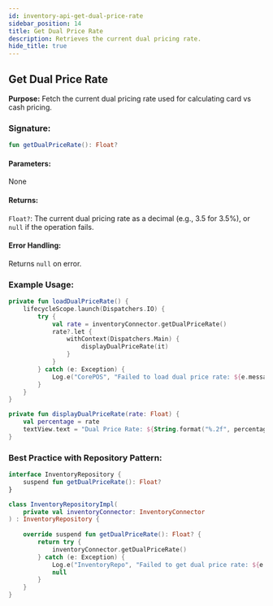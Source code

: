 ```yaml
---
id: inventory-api-get-dual-price-rate
sidebar_position: 14
title: Get Dual Price Rate
description: Retrieves the current dual pricing rate.
hide_title: true
---
```


## Get Dual Price Rate

**Purpose:** Fetch the current dual pricing rate used for calculating card vs cash pricing.

### Signature:

```kotlin
fun getDualPriceRate(): Float?
```

#### Parameters:
None

#### Returns:
`Float?`: The current dual pricing rate as a decimal (e.g., 3.5 for 3.5%), or `null` if the operation fails.

#### Error Handling:
Returns `null` on error.

### Example Usage:
```kotlin
private fun loadDualPriceRate() {
    lifecycleScope.launch(Dispatchers.IO) {
        try {
            val rate = inventoryConnector.getDualPriceRate()
            rate?.let {
                withContext(Dispatchers.Main) {
                    displayDualPriceRate(it)
                }
            }
        } catch (e: Exception) {
            Log.e("CorePOS", "Failed to load dual price rate: ${e.message}")
        }
    }
}

private fun displayDualPriceRate(rate: Float) {
    val percentage = rate
    textView.text = "Dual Price Rate: ${String.format("%.2f", percentage)}%"
}
```

### Best Practice with Repository Pattern:
```kotlin
interface InventoryRepository {
    suspend fun getDualPriceRate(): Float?
}

class InventoryRepositoryImpl(
    private val inventoryConnector: InventoryConnector
) : InventoryRepository {
    
    override suspend fun getDualPriceRate(): Float? {
        return try {
            inventoryConnector.getDualPriceRate()
        } catch (e: Exception) {
            Log.e("InventoryRepo", "Failed to get dual price rate: ${e.message}")
            null
        }
    }
}
```
